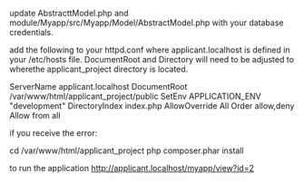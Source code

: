 update AbstracttModel.php and module/Myapp/src/Myapp/Model/AbstractModel.php
with your database credentials.

add the following to your httpd.conf where applicant.localhost is defined in 
your /etc/hosts file.  DocumentRoot and Directory will need to be adjusted 
to wherethe applicant_project directory is located.

<VirtualHost applicant.localhost:80>
    ServerName applicant.localhost
    DocumentRoot /var/www/html/applicant_project/public
    SetEnv APPLICATION_ENV "development"
    <Directory /var/www/html/applicant_project/public>
        DirectoryIndex index.php
        AllowOverride All
        Order allow,deny
        Allow from all
    </Directory>
</VirtualHost>


if you receive the error:


cd /var/www/html/applicant_project
php composer.phar install


to run the application 
http://applicant.localhost/myapp/view?id=2
